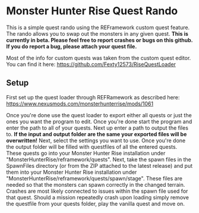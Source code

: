 # Monster Hunter Rise Quest Rando

This is a simple quest rando using the REFramework custom quest feature. The rando allows you to swap out the monsters in any given quest.
**This is currently in beta. Please feel free to report crashes or bugs on this github. If you do report a bug, please attach your quest file.**

Most of the info for custom quests was taken from the custom quest editor. You can find it here:
https://github.com/Fexty12573/RiseQuestLoader


## Setup
First set up the quest loader through REFRamework as described here:
https://www.nexusmods.com/monsterhunterrise/mods/1061

Once you're done use the quest loader to export either all quests or just the ones you want the program to edit. Once you're done start the program and enter the path to all of your quests. Next up enter a path to output the files to. **If the input and output folder are the same your exported files will be overwritten!**
Next, select the settings you want to use. Once you're done the output folder will be filled with questfiles of all the entered quests. These quests go into your Monster Hunter Rise installation under "MonsterHunterRise/reframework/quests". Next, take the spawn files in the SpawnFiles directory (or from the ZIP attached to the latest release) and put them into your Monster Hunter Rise installation under "MonsterHunterRise/reframework/quests/spawn/stage". These files are needed so that the monsters can spawn correctly in the changed terrain. Crashes are most likely connected to issues within the spawn file used for that quest. Should a mission repeatedly crash upon loading simply remove the questfile from your quests folder, play the vanilla quest and move on.
